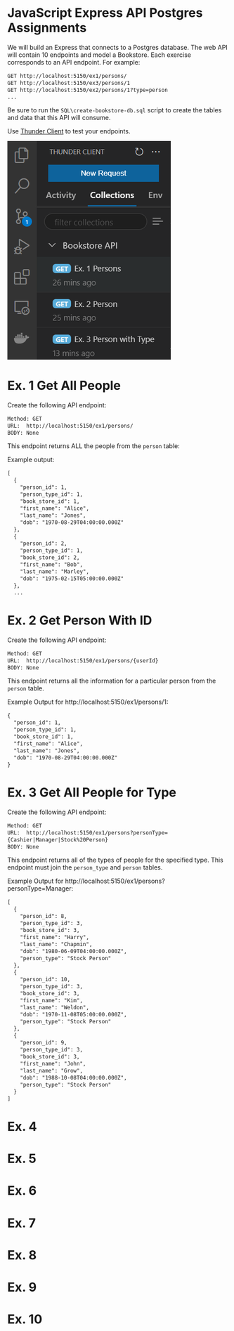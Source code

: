 # JavaScript Express API Postgres Assignments

We will build an Express that connects to a Postgres database. The web API will contain 10 endpoints and model a Bookstore.  Each exercise corresponds to an API endpoint.  For example:

```
GET http://localhost:5150/ex1/persons/
GET http://localhost:5150/ex3/persons/1
GET http://localhost:5150/ex2/persons/1?type=person
...
```

Be sure to run the `SQL\create-bookstore-db.sql` script to create the tables and data that this API will consume.

Use [Thunder Client](https://www.thunderclient.com/) to test your endpoints.

![](./docs/thunder-client.png)

# Ex. 1 Get All People
Create the following API endpoint:

```
Method: GET
URL:  http://localhost:5150/ex1/persons/
BODY: None
```

This endpoint returns ALL the people from the `person` table:

Example output:

```
[
  {
    "person_id": 1,
    "person_type_id": 1,
    "book_store_id": 1,
    "first_name": "Alice",
    "last_name": "Jones",
    "dob": "1970-08-29T04:00:00.000Z"
  },
  {
    "person_id": 2,
    "person_type_id": 1,
    "book_store_id": 2,
    "first_name": "Bob",
    "last_name": "Marley",
    "dob": "1975-02-15T05:00:00.000Z"
  },
  ...
```

# Ex. 2 Get Person With ID
Create the following API endpoint:

```
Method: GET
URL:  http://localhost:5150/ex1/persons/{userId}
BODY: None
```

This endpoint returns all the information for a particular person from the `person` table.

Example Output for  http://localhost:5150/ex1/persons/1: 
```
{
  "person_id": 1,
  "person_type_id": 1,
  "book_store_id": 1,
  "first_name": "Alice",
  "last_name": "Jones",
  "dob": "1970-08-29T04:00:00.000Z"
}
```

# Ex. 3 Get All People for Type
Create the following API endpoint:

```
Method: GET
URL:  http://localhost:5150/ex1/persons?personType={Cashier|Manager|Stock%20Person}
BODY: None
```

This endpoint returns all of the types of people for the specified type. This endpoint must join the `person_type` and `person` tables.

Example Output for  http://localhost:5150/ex1/persons?personType=Manager: 
```
[
  {
    "person_id": 8,
    "person_type_id": 3,
    "book_store_id": 3,
    "first_name": "Harry",
    "last_name": "Chapmin",
    "dob": "1980-06-09T04:00:00.000Z",
    "person_type": "Stock Person"
  },
  {
    "person_id": 10,
    "person_type_id": 3,
    "book_store_id": 3,
    "first_name": "Kim",
    "last_name": "Weldon",
    "dob": "1970-11-08T05:00:00.000Z",
    "person_type": "Stock Person"
  },
  {
    "person_id": 9,
    "person_type_id": 3,
    "book_store_id": 3,
    "first_name": "John",
    "last_name": "Grow",
    "dob": "1988-10-08T04:00:00.000Z",
    "person_type": "Stock Person"
  }
]
```

# Ex. 4




# Ex. 5

# Ex. 6

# Ex. 7

# Ex. 8

# Ex. 9

# Ex. 10
